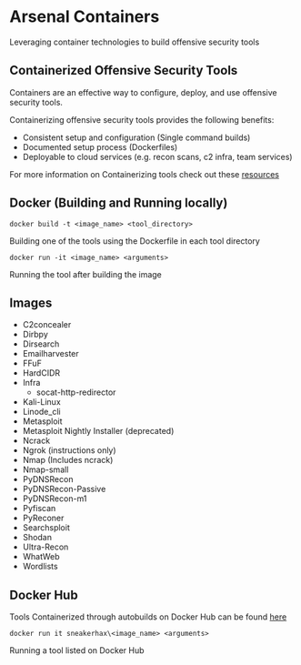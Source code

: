 # Arsenal Containers

Leveraging container technologies to build offensive security tools

## Containerized Offensive Security Tools

Containers are an effective way to configure, deploy, and use offensive security tools. 

Containerizing offensive security tools provides the following benefits:

* Consistent setup and configuration (Single command builds)
* Documented setup process (Dockerfiles)
* Deployable to cloud services (e.g. recon scans, c2 infra, team services)

For more information on Containerizing tools check out these [resources](https://github.com/sneakerhax/Arsenal/blob/main/Tools/Docker/README.md)

## Docker (Building and Running locally)

```
docker build -t <image_name> <tool_directory>
```

Building one of the tools using the Dockerfile in each tool directory

```
docker run -it <image_name> <arguments>
```
Running the tool after building the image

## Images

* C2concealer
* Dirbpy
* Dirsearch
* Emailharvester
* FFuF
* HardCIDR
* Infra
    * socat-http-redirector
* Kali-Linux
* Linode_cli
* Metasploit
* Metasploit Nightly Installer (deprecated)
* Ncrack
* Ngrok (instructions only)
* Nmap (Includes ncrack)
* Nmap-small
* PyDNSRecon
* PyDNSRecon-Passive
* PyDNSRecon-m1
* Pyfiscan
* PyReconer
* Searchsploit
* Shodan
* Ultra-Recon
* WhatWeb
* Wordlists

## Docker Hub

Tools Containerized through autobuilds on Docker Hub can be found [here](https://hub.docker.com/u/sneakerhax)

```
docker run it sneakerhax\<image_name> <arguments>
```
Running a tool listed on Docker Hub
